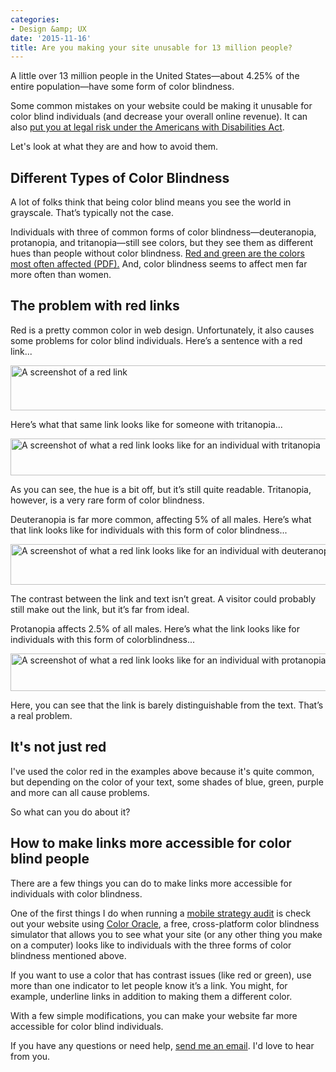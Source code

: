```yaml
---
categories:
- Design &amp; UX
date: '2015-11-16'
title: Are you making your site unusable for 13 million people?
---
```


A little over 13 million people in the United States&mdash;about 4.25% of the entire population&mdash;have some form of color blindness.

Some common mistakes on your website could be making it unusable for color blind individuals (and decrease your overall online revenue). It can also [put you at legal risk under the Americans with Disabilities Act](http://www.ada.gov/pcatoolkit/chap5toolkit.htm).

Let's look at what they are and how to avoid them.

<!--more-->

## Different Types of Color Blindness

A lot of folks think that being color blind means you see the world in grayscale. That’s typically not the case.

Individuals with three of common forms of color blindness&mdash;deuteranopia, protanopia, and tritanopia&mdash;still see colors, but they see them as different hues than people without color blindness. [Red and green are the colors most often affected (PDF).](http://colororacle.org/resources/2007_JennyKelso_DesigningMapsForTheColourVisionImpaired.pdf) And, color blindness seems to affect men far more often than women.

## The problem with red links

Red is a pretty common color in web design. Unfortunately, it also causes some problems for color blind individuals. Here’s a sentence with a red link...

<img src="https://gomakethings.com/wp-content/uploads/2013/01/red-link.png" alt="A screenshot of a red link" width="619" height="72" class="aligncenter img-border size-full wp-image-3950" />

Here’s what that same link looks like for someone with tritanopia...

<img src="https://gomakethings.com/wp-content/uploads/2013/01/red-link-tritanopia.png" alt="A screenshot of what a red link looks like for an individual with tritanopia" width="616" height="59" class="aligncenter img-border size-full wp-image-3949" />

As you can see, the hue is a bit off, but it’s still quite readable. Tritanopia, however, is a very rare form of color blindness.

Deuteranopia is far more common, affecting 5% of all males. Here’s what that link looks like for individuals with this form of color blindness...

<img src="https://gomakethings.com/wp-content/uploads/2013/01/red-link-deuteranopia.png" alt="A screenshot of what a red link looks like for an individual with deuteranopia" width="618" height="65" class="aligncenter img-border size-full wp-image-3947" />

The contrast between the link and text isn’t great. A visitor could probably still make out the link, but it’s far from ideal.

Protanopia affects 2.5% of all males. Here’s what the link looks like for individuals with this form of colorblindness...

<img src="https://gomakethings.com/wp-content/uploads/2013/01/red-link-protanopia.png" alt="A screenshot of what a red link looks like for an individual with protanopia" width="613" height="60" class="aligncenter img-border size-full wp-image-3948" />

Here, you can see that the link is barely distinguishable from the text. That’s a real problem.

## It's not just red

I've used the color red in the examples above because it's quite common, but depending on the color of your text, some shades of blue, green, purple and more can all cause problems.

So what can you do about it?

## How to make links more accessible for color blind people

There are a few things you can do to make links more accessible for individuals with color blindness.

One of the first things I do when running a [mobile strategy audit](https://gomakethings.com/mobile-strategy-plan/) is check out your website using [Color Oracle](http://colororacle.org/), a free, cross-platform color blindness simulator that allows you to see what your site (or any other thing you make on a computer) looks like to individuals with the three forms of color blindness mentioned above.

If you want to use a color that has contrast issues (like red or green), use more than one indicator to let people know it’s a link. You might, for example, underline links in addition to making them a different color.

With a few simple modifications, you can make your website far more accessible for color blind individuals.

If you have any questions or need help, [send me an email](https://gomakethings.com/about/). I'd love to hear from you.